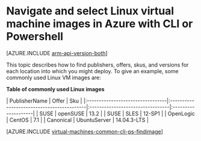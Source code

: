 <properties
   pageTitle="Navigate and select Linux VM images | Azure"
   description="Learn how to determine the publisher, offer, and SKU for images when creating a Linux virtual machine with the Resource Manager deployment model."
   services="virtual-machines-linux"
   documentationCenter=""
   authors="squillace"
   manager="timlt"
   editor=""
   tags="azure-resource-manager"
   />

<tags
	ms.service="virtual-machines-linux"
	ms.date="06/06/2016"
	wacn.date=""/>

# Navigate and select Linux virtual machine images in Azure with CLI or Powershell

[AZURE.INCLUDE [arm-api-version-both](../includes/arm-api-version-both.md)]

This topic describes how to find publishers, offers, skus, and versions for each location into which you might deploy. To give an example, some commonly used Linux VM images are:

**Table of commonly used Linux images**


| PublisherName                        | Offer                                 | Sku                         |
|:---------------------------------|:-------------------------------------------|:---------------------------------|:--------------------|
| SUSE                             | openSUSE                                   | 13.2                             |
| SUSE                             | SLES                                       | 12-SP1                           |
| OpenLogic                        | CentOS                                     | 7.1                              |
| Canonical                        | UbuntuServer                               | 14.04.3-LTS                      |


[AZURE.INCLUDE [virtual-machines-common-cli-ps-findimage](../includes/virtual-machines-common-cli-ps-findimage.md)]
